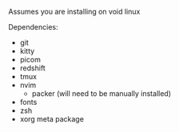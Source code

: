 Assumes you are installing on void linux

Dependencies:

- git
- kitty
- picom 
- redshift
- tmux
- nvim 
  - packer (will need to be manually installed)
- fonts
- zsh
- xorg meta package

